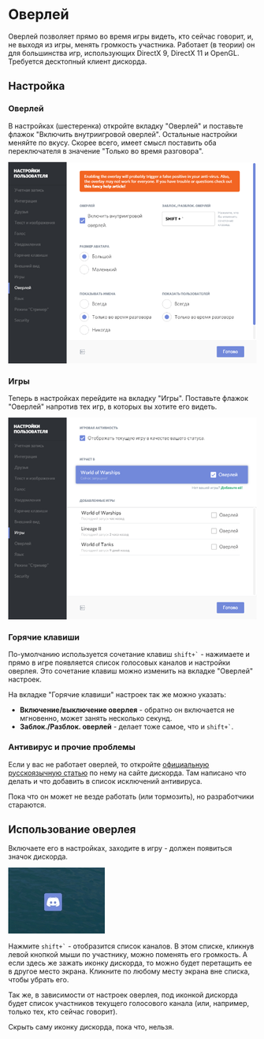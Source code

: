 # Оверлей

Оверлей позволяет прямо во время игры видеть, кто сейчас говорит, и, не выходя из игры, менять громкость участника. Работает (в теории) он для большинства игр, использующих DirectX 9, DirectX 11 и OpenGL. Требуется десктопный клиент дискорда.

## Настройка

### Оверлей

В настройках (шестеренка) откройте вкладку "Оверлей" и поставьте флажок "Включить внутриигровой оверлей". Остальные настройки меняйте по вкусу. Скорее всего, имеет смысл поставить оба переключателя в значение "Только во время разговора".

![](/img/overlay-1.png)

### Игры

Теперь в настройках перейдите на вкладку "Игры". Поставьте флажок "Оверлей" напротив тех игр, в которых вы хотите его видеть.

![](/img/overlay-2.png)

### Горячие клавиши

По-умолчанию используется сочетание клавиш <code>shift+`</code> - нажимаете и прямо в игре появляется список голосовых каналов и настройки оверлея. Это сочетание клавиш можно изменить на вкладке "Оверлей" настроек.

На вкладке "Горячие клавиши" настроек так же можно указать:

- **Включение/выключение оверлея** - обратно он включается не мгновенно, может занять несколько секунд.
- **Заблок./Разблок. оверлей** - делает тоже самое, что и <code>shift+`</code>.

### Антивирус и прочие проблемы

Если у вас не работает оверлей, то откройте <a href="https://support.discordapp.com/hc/ru/articles/217659737" target="_blank">официальную русскоязычную статью</a> по нему на сайте дискорда. Там написано что делать и что добавить в список исключений антивируса.

Пока что он может не везде работать (или тормозить), но разработчики стараются.

## Использование оверлея

Включаете его в настройках, заходите в игру - должен появиться значок дискорда.

![](/img/overlay-ingame.jpg)

Нажмите <code>shift+`</code> - отобразится список каналов. В этом списке, кликнув левой кнопкой мыши по участнику, можно поменять его громкость. А если здесь же зажать иконку дискорда, то можно будет перетащить ее в другое место экрана. Кликните по любому месту экрана вне списка, чтобы убрать его.

Так же, в зависимости от настроек оверлея, под иконкой дискорда будет список участников текущего голосового канала (или, например, только тех, кто сейчас говорит).

Скрыть саму иконку дискорда, пока что, нельзя. 